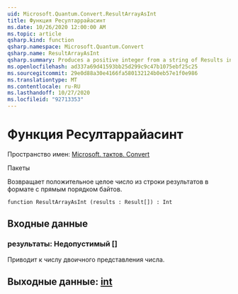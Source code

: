 ```yaml
---
uid: Microsoft.Quantum.Convert.ResultArrayAsInt
title: Функция Ресултаррайасинт
ms.date: 10/26/2020 12:00:00 AM
ms.topic: article
qsharp.kind: function
qsharp.namespace: Microsoft.Quantum.Convert
qsharp.name: ResultArrayAsInt
qsharp.summary: Produces a positive integer from a string of Results in little endian format.
ms.openlocfilehash: ad337a69d41593bb25d299c9c47b1075ebf25c25
ms.sourcegitcommit: 29e0d88a30e4166fa580132124b0eb57e1f0e986
ms.translationtype: MT
ms.contentlocale: ru-RU
ms.lasthandoff: 10/27/2020
ms.locfileid: "92713353"
---
```

# <a name="resultarrayasint-function"></a>Функция Ресултаррайасинт

Пространство имен: [Microsoft. тактов. Convert](xref:Microsoft.Quantum.Convert)

Пакеты [](https://nuget.org/packages/)


Возвращает положительное целое число из строки результатов в формате с прямым порядком байтов.

```qsharp
function ResultArrayAsInt (results : Result[]) : Int
```


## <a name="input"></a>Входные данные

### <a name="results--__invalidresult__"></a>результаты: __Недопустимый <Result>__ []

Приводит к числу двоичного представления числа.



## <a name="output--int"></a>Выходные данные: [int](xref:microsoft.quantum.lang-ref.int)

